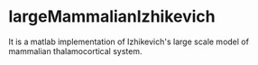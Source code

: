 # largeMammalianIzhikevich
It is a matlab implementation of Izhikevich's large scale model of mammalian thalamocortical system.
